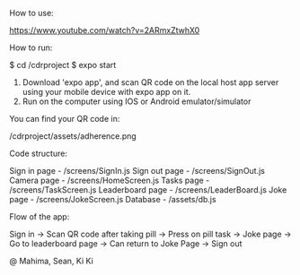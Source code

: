 How to use:

https://www.youtube.com/watch?v=2ARmxZtwhX0



How to run:

$ cd /cdrproject
$ expo start

1. Download 'expo app', and scan QR code on the local host app 
server using your mobile device with expo app on it. 
2. Run on the computer using IOS or Android emulator/simulator



You can find your QR code in:

/cdrproject/assets/adherence.png



Code structure: 

Sign in page - /screens/SignIn.js
Sign out page - /screens/SignOut.js
Camera page - /screens/HomeScreen.js
Tasks page - /screens/TaskScreen.js
Leaderboard page - /screens/LeaderBoard.js
Joke page - /screens/JokeScreen.js
Database - /assets/db.js



Flow of the app:

Sign in -> Scan QR code after taking pill -> Press on pill task -> Joke page -> Go to leaderboard page -> Can return to Joke Page -> Sign out

@ Mahima, Sean, Ki Ki 





